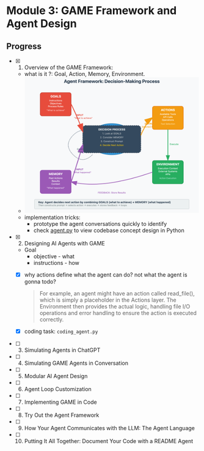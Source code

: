 # Module 3: GAME Framework and Agent Design

## Progress

- [x] 01. Overview of the GAME Framework:
  - what is it ?: Goal, Action, Memory, Environment.
  - ![x](./topics/imgs/calendar-agent.png)
  - implementation tricks:
    - prototype the agent conversations quickly to identify
    - check [agent.py](./topics/code/angent.py) to view codebase concept design  in Python
- [x] 02. Designing AI Agents with GAME
  - Goal
    - objective - what
    - instructions - how
  - [x] why actions define what the agent can do? not what the agent is gonna todo?
    > For example, an agent might have an action called read_file(), which is simply a placeholder in the Actions layer. The Environment then provides the actual logic, handling file I/O operations and error handling to ensure the action is executed correctly.

  - [x] coding task: `coding_agent.py`
- [ ] 03. Simulating Agents in ChatGPT
- [ ] 04. Simulating GAME Agents in Conversation
- [ ] 05. Modular AI Agent Design
- [ ] 06. Agent Loop Customization
- [ ] 07. Implementing GAME in Code
- [ ] 08. Try Out the Agent Framework
- [ ] 09. How Your Agent Communicates with the LLM: The Agent Language
- [ ] 10. Putting It All Together: Document Your Code with a README Agent
